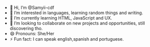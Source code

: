 - 👋 Hi, I’m @Samyii-cdf
- 👀 I’m interested in languages, learning random things and writing.
- 🌱 I’m currently learning HTML, JavaScript and UX.
- 💞️ I’m looking to collaborate on new projects and opportunities, still discovering tho.
- 😄 Pronouns: She/Her
- ⚡ Fun fact: I can speak english,spanish and portuguese.

<!---
Samyii-cdf/Samyii-cdf is a ✨ special ✨ repository because its `README.md` (this file) appears on your GitHub profile.
You can click the Preview link to take a look at your changes.
--->

